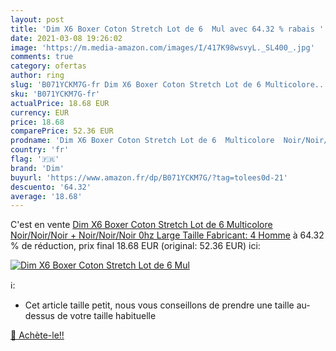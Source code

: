 ```yaml
---
layout: post
title: 'Dim X6 Boxer Coton Stretch Lot de 6  Mul avec 64.32 % rabais '
date: 2021-03-08 19:26:02
image: 'https://m.media-amazon.com/images/I/417K98wsvyL._SL400_.jpg'
comments: true
category: ofertas
author: ring
slug: 'B071YCKM7G-fr Dim X6 Boxer Coton Stretch Lot de 6 Multicolore...'
sku: 'B071YCKM7G-fr'
actualPrice: 18.68 EUR
currency: EUR
price: 18.68
comparePrice: 52.36 EUR
prodname: 'Dim X6 Boxer Coton Stretch Lot de 6  Multicolore  Noir/Noir/Noir + Noir/Noir/Noir 0hz   Large  Taille Fabricant: 4  Homme'
country: 'fr'
flag: '🇫🇷'
brand: 'Dim'
buyurl: 'https://www.amazon.fr/dp/B071YCKM7G/?tag=tolees0d-21'
descuento: '64.32'
average: '18.68'
---
```


C'est en vente [Dim X6 Boxer Coton Stretch Lot de 6  Multicolore  Noir/Noir/Noir + Noir/Noir/Noir 0hz   Large  Taille Fabricant: 4  Homme](https://www.amazon.fr/dp/B071YCKM7G/?tag=tolees0d-21)  à  64.32 % de réduction, prix final  18.68 EUR (original: 52.36 EUR) ici:

[![Dim X6 Boxer Coton Stretch Lot de 6  Mul](https://m.media-amazon.com/images/I/417K98wsvyL._SL400_.jpg)](https://www.amazon.fr/dp/B071YCKM7G/?tag=tolees0d-21)

ℹ️:

- Cet article taille petit, nous vous conseillons de prendre une taille au-dessus de votre taille habituelle

[🛒 Achète-le!!](https://www.amazon.fr/dp/B071YCKM7G/?tag=tolees0d-21)
